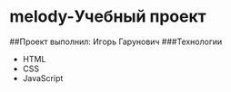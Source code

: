 # melody-Учебный проект
##Проект выполнил: Игорь Гарунович
###Технологии
- HTML
- CSS 
- JavaScript
